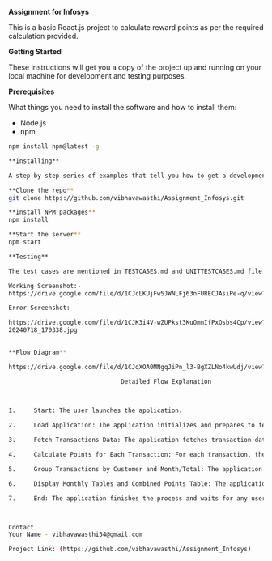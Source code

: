 **Assignment for Infosys**

This is a basic React.js project to calculate reward points as per the required calculation provided.

**Getting Started**

These instructions will get you a copy of the project up and running on your local machine for development and testing purposes.

**Prerequisites**

What things you need to install the software and how to install them:

- Node.js
- npm

```bash
npm install npm@latest -g

**Installing**

A step by step series of examples that tell you how to get a development environment running:

**Clone the repo**
git clone https://github.com/vibhavawasthi/Assignment_Infosys.git

**Install NPM packages**
npm install

**Start the server**
npm start

**Testing**

The test cases are mentioned in TESTCASES.md and UNITTESTCASES.md file in the repo

Working Screenshot:-
https://drive.google.com/file/d/1CJcLKUjFw5JWNLFj63nFURECJAsiPe-q/view?usp=drivesdk

Error Screenshot:-

https://drive.google.com/file/d/1CJK3i4V-wZUPkst3KuOmnIfPxOsbs4Cp/view?usp=drivesdk
20240718_170338.jpg
 

**Flow Diagram**

https://drive.google.com/file/d/1CJqXOA0MNgqJiPn_l3-BgXZLNo4kwUdj/view?usp=drivesdk

                               Detailed Flow Explanation 

  

1.     Start: The user launches the application. 

2.     Load Application: The application initializes and prepares to fetch data. 

3.     Fetch Transactions Data: The application fetches transaction data from    `transactionData.json`. 

4.     Calculate Points for Each Transaction: For each transaction, the application calculates the reward points based on the amount spent. 

5.     Group Transactions by Customer and Month/Total: The application groups the transactions by customer and calculates the monthly and total points. 

6.     Display Monthly Tables and Combined Points Table: The application displays the transactions in separate tables for each month and a combined table showing the total points for each customer. 

7.     End: The application finishes the process and waits for any user interactions. 



Contact
Your Name - vibhavawasthi54@gmail.com

Project Link: (https://github.com/vibhavawasthi/Assignment_Infosys)



